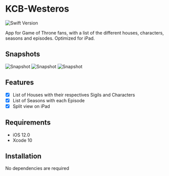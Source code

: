 # KCB-Westeros

![Swift Version](https://img.shields.io/badge/swift-4.2-orange.svg)

App for Game of Throne fans, with a list of the different houses, characters, seasons and episodes. Optimized for iPad.

## Snapshots

![Snapshot](https://github.com/cocoataster/Images/blob/master/westerosSnap1.png)
![Snapshot](https://github.com/cocoataster/Images/blob/master/westerosSnap2.png)
![Snapshot](https://github.com/cocoataster/Images/blob/master/westerosSnap3.png)

## Features

- [x] List of Houses with their respectives Sigils and Characters
- [x] List of Seasons with each Episode
- [x] Split view on iPad

## Requirements

- iOS 12.0
- Xcode 10

## Installation

No dependencies are required
